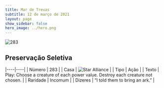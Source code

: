 ```yaml
---
title: Mar de Trevas
subtitle: 12 de março de 2021
layout: page
show_sidebar: false
hero_image: ../hero.png
---
```


![283](https://cdn.keyforgegame.com/media/card_front/en/496_283_Q3JWG83MX97R_en.png)

## Preservação Seletiva

|----|----|
| Número | 283 |
| Casa | ![Star Alliance](https://archonarcana.com/images/thumb/7/7d/Star_Alliance.png/22px-Star_Alliance.png "Aliança Estelar") |
| Tipo | Ação |
| Texto | Play: Choose a creature of each power value. Destroy each creature not chosen. |
| Raridade | Incomum |
| Dizeres | “I told them to bring an ark.” |
